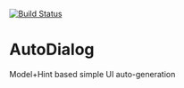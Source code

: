 [![Build Status](https://travis-ci.org/nsherry4/AutoDialog.svg?branch=master)](https://travis-ci.org/nsherry4/AutoDialog)

# AutoDialog
Model+Hint based simple UI auto-generation
